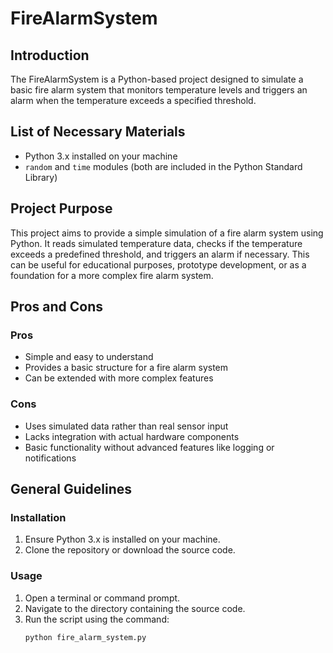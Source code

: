 # FireAlarmSystem

## Introduction
The FireAlarmSystem is a Python-based project designed to simulate a basic fire alarm system that monitors temperature levels and triggers an alarm when the temperature exceeds a specified threshold.

## List of Necessary Materials
- Python 3.x installed on your machine
- `random` and `time` modules (both are included in the Python Standard Library)

## Project Purpose
This project aims to provide a simple simulation of a fire alarm system using Python. It reads simulated temperature data, checks if the temperature exceeds a predefined threshold, and triggers an alarm if necessary. This can be useful for educational purposes, prototype development, or as a foundation for a more complex fire alarm system.

## Pros and Cons
### Pros
- Simple and easy to understand
- Provides a basic structure for a fire alarm system
- Can be extended with more complex features

### Cons
- Uses simulated data rather than real sensor input
- Lacks integration with actual hardware components
- Basic functionality without advanced features like logging or notifications

## General Guidelines
### Installation
1. Ensure Python 3.x is installed on your machine.
2. Clone the repository or download the source code.

### Usage
1. Open a terminal or command prompt.
2. Navigate to the directory containing the source code.
3. Run the script using the command:
   ```bash
   python fire_alarm_system.py
